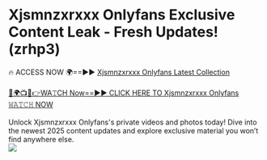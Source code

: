 # Xjsmnzxrxxx Onlyfans Exclusive Content Leak - Fresh Updates! (zrhp3)

🔥 ACCESS NOW 🌍==►► <a href="https://tinyurl.com/kvy9nzfs" rel="nofollow">Xjsmnzxrxxx Onlyfans Latest Collection</a>
<br><br>
[🔴🌍📺📱👉WA𝚃CH Now==►► CLICK HERE TO Xjsmnzxrxxx Onlyfans 𝚆𝙰𝚃𝙲𝙷 NOW](https://tinyurl.com/kvy9nzfs)
<br><br>
Unlock Xjsmnzxrxxx Onlyfans's private videos and photos today! Dive into the newest 2025 content updates and explore exclusive material you won’t find anywhere else.
<br>
<a href="https://tinyurl.com/kvy9nzfs" rel="nofollow" data-target="animated-image.originalLink"><img src="https://camo.githubusercontent.com/8a4f000d20f83aca3bf7ec5f350d767afa0574a8a352519fd8cfa583a6f93a33/68747470733a2f2f692e696d6775722e636f6d2f644a486b345a712e676966" data-canonical-src="https://i.imgur.com/dJHk4Zq.gif" style="max-width: 100%; display: inline-block;" data-target="animated-image.originalImage"></a>
<br>
